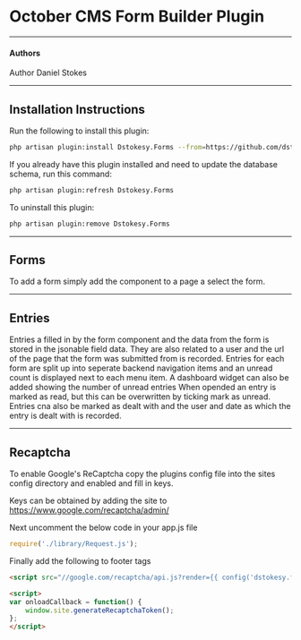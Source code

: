 # October CMS Form Builder Plugin

---
#### Authors
Author Daniel Stokes

---
## Installation Instructions

Run the following to install this plugin:

```bash
php artisan plugin:install Dstokesy.Forms --from=https://github.com/dstokesy/Form-Builder-Plugin
```

If you already have this plugin installed and need to update the database schema, run this command:

```bash
php artisan plugin:refresh Dstokesy.Forms
```

To uninstall this plugin:

```bash
php artisan plugin:remove Dstokesy.Forms
```

---
## Forms
To add a form simply add the component to a page a select the form.

---
## Entries
Entries a filled in by the form component and the data from the form is stored in the jsonable field data. They are also related to a user and the url of the page that the form was submitted from is recorded.
Entries for each form are split up into seperate backend navigation items and an unread count is displayed next to each menu item.
A dashboard widget can also be added showing the number of unread entries
When opended an entry is marked as read, but this can be overwritten by ticking mark as unread. Entries cna also be marked as dealt with and the user and date as which the entry is dealt with is recorded.

---
## Recaptcha
To enable Google's ReCaptcha copy the plugins config file into the sites config directory and enabled and fill in keys.
    
Keys can be obtained by adding the site to https://www.google.com/recaptcha/admin/
    
Next uncomment the below code in your app.js file
```javascript
require('./library/Request.js');
```
   
Finally add the following to footer tags

```html
<script src="//google.com/recaptcha/api.js?render={{ config('dstokesy.forms::recaptcha.siteKey') }}&onload=onloadCallback" async defer></script>

<script>
var onloadCallback = function() {
    window.site.generateRecaptchaToken();
};	
</script>
```